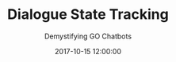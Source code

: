 ---
layout:     single
title:      "Dialogue State Tracking "
subtitle:   "Demystifying GO Chatbots"
date:       2017-10-15 12:00:00
header:
    teaser: "assets/images/chatbot-front.jpg"
    image: "assets/images/chatbot-front.jpg"
categories: blog AI
tags: NLP chatbots
---